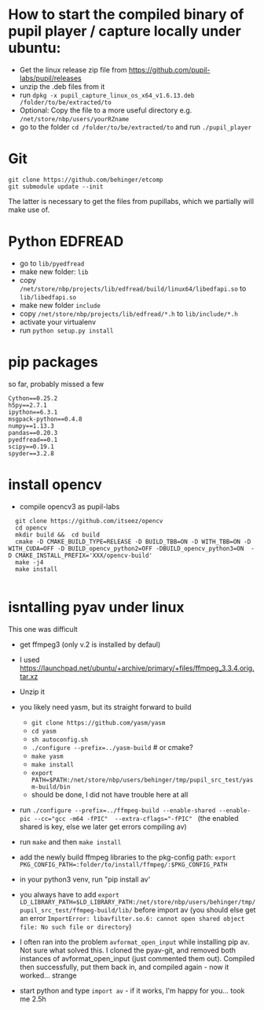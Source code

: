 # How to start the compiled binary of pupil player / capture locally under ubuntu:

- Get the linux release zip file from https://github.com/pupil-labs/pupil/releases
- unzip the .deb files from it
- run ```dpkg -x pupil_capture_linux_os_x64_v1.6.13.deb /folder/to/be/extracted/to```
- Optional: Copy the file to a more useful directory e.g. ```/net/store/nbp/users/yourRZname```
- go to the folder ```cd /folder/to/be/extracted/to``` and run ```./pupil_player```

# Git
```
git clone https://github.com/behinger/etcomp
git submodule update --init
```
The latter is necessary to get the files from pupillabs, which we partially will make use of.


# Python EDFREAD


- go to ```lib/pyedfread```
- make new folder: ```lib```
- copy ```/net/store/nbp/projects/lib/edfread/build/linux64/libedfapi.so``` to ```lib/libedfapi.so```
- make new folder ```include```
- copy ```/net/store/nbp/projects/lib/edfread/*.h``` to ```lib/include/*.h```
- activate your virtualenv
- run ```python setup.py install```


# pip packages
so far, probably missed a few

```
Cython==0.25.2
h5py==2.7.1
ipython==6.3.1
msgpack-python==0.4.8
numpy==1.13.3
pandas==0.20.3
pyedfread==0.1
scipy==0.19.1
spyder==3.2.8
```
# install opencv
- compile opencv3 as pupil-labs
```
  git clone https://github.com/itseez/opencv
  cd opencv
  mkdir build &&  cd build
  cmake -D CMAKE_BUILD_TYPE=RELEASE -D BUILD_TBB=ON -D WITH_TBB=ON -D WITH_CUDA=OFF -D BUILD_opencv_python2=OFF -DBUILD_opencv_python3=ON  -D CMAKE_INSTALL_PREFIX='XXX/opencv-build'
  make -j4
  make install
  
  ```
# isntalling pyav under linux
This one was difficult
- get ffmpeg3 (only v.2 is installed by defaul)
- I used https://launchpad.net/ubuntu/+archive/primary/+files/ffmpeg_3.3.4.orig.tar.xz
- Unzip it
- you likely need yasm, but its straight forward to build
    - `git clone https://github.com/yasm/yasm`
    - `cd yasm`
    - `sh autoconfig.sh`
    - `./configure --prefix=../yasm-build` # or cmake?
    - `make yasm`
    - `make install`
    - `export PATH=$PATH:/net/store/nbp/users/behinger/tmp/pupil_src_test/yasm-build/bin`
    - should be done, I did not have trouble here at all

- run `./configure --prefix=../ffmpeg-build --enable-shared --enable-pic --cc="gcc -m64 -fPIC"  --extra-cflags="-fPIC"
`  (the enabled shared is key, else we later get errors compiling av)
- run `make` and then `make install`
- add the newly build ffmpeg libraries to the pkg-config path: `export PKG_CONFIG_PATH=:folder/to/install/ffmpeg/:$PKG_CONFIG_PATH` 
- in your python3 venv, run "pip install av'
- you always have to add `export LD_LIBRARY_PATH=$LD_LIBRARY_PATH:/net/store/nbp/users/behinger/tmp/pupil_src_test/ffmpeg-build/lib/` before import av (you should else get an error `ImportError: libavfilter.so.6: cannot open shared object file: No such file or directory`)
- I often ran into the problem `avformat_open_input` while installing pip av. Not sure what solved this. I cloned the pyav-git, and removed both instances of avformat_open_input (just commented them out). Compiled then successfully, put them back in, and compiled again - now it worked... strange
- start python and type `import av` - if it works, I'm happy for you... took me 2.5h 
